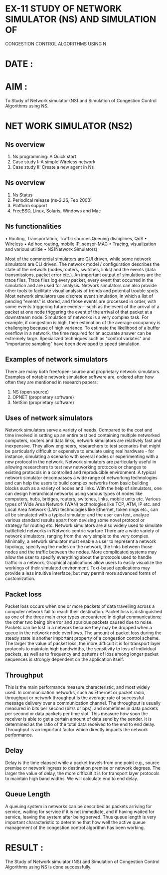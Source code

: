 # EX-11 STUDY OF NETWORK SIMULATOR (NS) AND SIMULATION OF 
CONGESTION CONTROL ALGORITHMS USING N

# DATE :

# AIM :

To Study of Network simulator (NS).and Simulation of Congestion Control Algorithms
using NS.

# NET WORK SIMULATOR (NS2)

## Ns overview

1. Ns programming: A Quick start
2. Case study I: A simple Wireless network
3. Case study II: Create a new agent in Ns
   
## Ns overview

1. Ns Status
2. Periodical release (ns-2.26, Feb 2003)
3. Platform support
4. FreeBSD, Linux, Solaris, Windows and Mac
   
## Ns functionalities

• Routing, Transportation, Traffic sources,Queuing disciplines, QoS
• Wireless
• Ad hoc routing, mobile IP, sensor-MAC
• Tracing, visualization and various utilitie
• NS(Network Simulators)

Most of the commercial simulators are GUI driven, while some network simulators are CLI driven. 
The network model / configuration describes the state of the network (nodes,routers, switches, links) 
and the events (data transmissions, packet error etc.). An important output of simulations are the trace 
files. Trace files log every packet, every event that occurred in the simulation and are used for 
analysis. Network simulators can also provide other tools to facilitate visual analysis of trends and 
potential trouble spots.
Most network simulators use discrete event simulation, in which a list of pending "events" is stored, 
and those events are processed in order, with some events triggering future events— such as the event 
of the arrival of a packet at one node triggering the event of the arrival of that packet at a downstream 
node.
Simulation of networks is a very complex task. For example, if congestion is high, then estimation of 
the average occupancy is challenging because of high variance. To estimate the likelihood of a buffer 
overflow in a network, the time required for an accurate answer can be extremely large. Specialized 
techniques such as "control variates" and "importance sampling" have been developed to speed 
simulation.

## Examples of network simulators

There are many both free/open-source and proprietary network simulators. Examples of notable 
network simulation software are, ordered after how often they are mentioned in research papers:
1. NS (open source)
2. OPNET (proprietary software)
3. NetSim (proprietary software)

## Uses of network simulators

Network simulators serve a variety of needs. Compared to the cost and time involved in setting up an 
entire test bed containing multiple networked computers, routers and data links, network simulators 
are relatively fast and inexpensive. They allow engineers, researchers to test scenarios that might be 
particularly difficult or expensive to emulate using real hardware - for instance, simulating a scenario 
with several nodes or experimenting with a new protocol in the network. Network simulators are 
particularly useful in allowing researchers to test new networking protocols or changes to existing 
protocols in a controlled and reproducible environment. A typical network simulator encompasses a 
wide range of networking technologies and can help the users to build complex networks from basic 
building blocks such as a variety of nodes and links. With the help of simulators, one can design 
hierarchical networks using various types of nodes like computers, hubs, bridges, routers, switches, 
links, mobile units etc.
Various types of Wide Area Network (WAN) technologies like TCP, ATM, IP etc. and Local Area 
Network (LAN) technologies like Ethernet, token rings etc., can all be simulated with a typical 
simulator and the user can test, analyze various standard results apart from devising some novel 
protocol or strategy for routing etc. Network simulators are also widely used to simulate battlefield 
networks in Network-centric warfare
There are a wide variety of network simulators, ranging from the very simple to the very complex. 
Minimally, a network simulator must enable a user to represent a network topology, specifying the 
nodes on the network, the links between those nodes and the traffic between the nodes. More 
complicated systems may allow the user to specify everything about the protocols used to handle 
traffic in a network. Graphical applications allow users to easily visualize the workings of their 
simulated environment. Text-based applications may provide a less intuitive interface, but may permit 
more advanced forms of customization.

## Packet loss

Packet loss occurs when one or more packets of data travelling across a computer network fail to 
reach their destination. Packet loss is distinguished as one of the three main error types encountered in 
digital communications; the other two being bit error and spurious packets caused due to noise.
Packets can be lost in a network because they may be dropped when a queue in the network node 
overflows. The amount of packet loss during the steady state is another important property of a 
congestion control scheme. The larger the value of packet loss, the more difficult it is for transport 
layer protocols to maintain high bandwidths, the sensitivity to loss of individual packets, as well as to 
frequency and patterns of loss among longer packet sequences is strongly dependent on the 
application itself.

## Throughput

This is the main performance measure characteristic, and most widely used. In communication 
networks, such as Ethernet or packet radio, throughput or network throughput is the average rate of 
successful message delivery over a communication channel. The throughput is usually measured in 
bits per second (bit/s or bps), and sometimes in data packets per second or data packets per time slot.
This measure how soon the receiver is able to get a certain amount of data send by the sender. It is 
determined as the ratio of the total data received to the end to end delay. Throughput is an important 
factor which directly impacts the network performance.

## Delay

Delay is the time elapsed while a packet travels from one point e.g., source premise or network 
ingress to destination premise or network degrees. The larger the value of delay, the more difficult it 
is for transport layer protocols to maintain high band widths. We will calculate end to end delay.

## Queue Length

A queuing system in networks can be described as packets arriving for service, waiting for service if it 
is not immediate, and if having waited for service, leaving the system after being served. Thus queue 
length is very important characteristic to determine that how well the active queue management of the 
congestion control algorithm has been working.

# RESULT :

The Study of Network simulator (NS) and Simulation of Congestion Control Algorithms using NS is done successfully.
